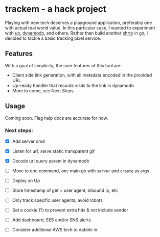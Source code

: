 # trackem - a hack project
Playing with new tech deserves a playground application, preferably one with actual real world value. In this particular case, I wanted to experiment with [up](https://github.com/apex/up), [dynamodb](https://aws.amazon.com/dynamodb), and others. Rather than build another [shrty](https://github.com/bkono/go-shrty) in go, I decided to tackle a basic tracking pixel service.

## Features
With a goal of simplicity, the core features of this tool are:

- Client side link generation, with all metadata encoded in the provided URL
- Up-ready handler that records visits to the link in dynamodb
- More to come, see Next Steps

## Usage
Coming soon. Flag help docs are accurate for now.

### Next steps:

- [x] Add server cmd
- [x] Listen for url, serve static transparent gif
- [x] Decode url query param in dynamodb
- [ ] Move to one command, one main.go with `server` and `create` as args
- [ ] Deploy on Up
- [ ] Store timestamp of get + user agent, inbound ip, etc
- [ ] Only track specific user agents, avoid robots
- [ ] Set a cookie (?) to prevent extra hits & not include sender
- [ ] Add dashboard, SES and/or SNS alerts
- [ ] Consider additional AWS tech to dabble in

